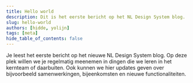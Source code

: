 ```yaml
---
title: Hello world
description: Dit is het eerste bericht op het NL Design System blog.
slug: hello-world
authors: [hidde, yolijn]
tags: [meta]
hide_table_of_contents: false
---
```


Je leest het eerste bericht op het nieuwe NL Design System blog. Op deze plek willen we je regelmatig meenemen in dingen die we leren in het kernteam of daarbuiten. Ook kunnen we hier updates geven over bijvoorbeeld samenwerkingen, bijeenkomsten en nieuwe functionaliteiten.

<!--truncate-->

